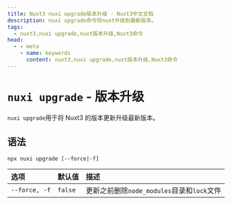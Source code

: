 ```yaml
---
title: Nuxt3 nuxi upgrade版本升级 - Nuxt3中文文档
description: nuxi upgrade命令将nuxt升级到最新版本。
tags: 
  - nuxt3,nuxi upgrade,nuxt版本升级,Nuxt3命令
head:
  - - meta
    - name: keywords
      content: nuxt3,nuxi upgrade,nuxt版本升级,Nuxt3命令
---
```


# `nuxi upgrade` - 版本升级

`nuxi upgrade`用于将 Nuxt3 的版本更新升级最新版本。

## 语法

```sh
npx nuxi upgrade [--force|-f]
```

| 选项 | 默认值 | 描述 |
| :------------- |:-------------| :-----|
| `--force, -f` | `false` | 更新之前删除`node_modules`目录和`lock`文件 |